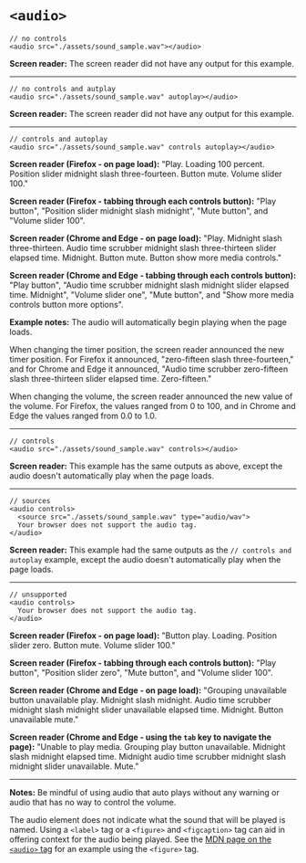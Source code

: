 # `<audio>`

    // no controls
    <audio src="./assets/sound_sample.wav"></audio>

**Screen reader:** The screen reader did not have any output for this example.

<hr>

    // no controls and autplay
    <audio src="./assets/sound_sample.wav" autoplay></audio>

**Screen reader:** The screen reader did not have any output for this example.

<hr>

    // controls and autoplay
    <audio src="./assets/sound_sample.wav" controls autoplay></audio>
    
**Screen reader (Firefox - on page load):** "Play. Loading 100 percent. Position slider midnight slash three-fourteen. Button mute. Volume slider 100."

**Screen reader (Firefox - tabbing through each controls button):** "Play button", "Position slider midnight slash midnight", "Mute button", and "Volume slider 100".

**Screen reader (Chrome and Edge - on page load):** "Play. Midnight slash three-thirteen. Audio time scrubber midnight slash three-thirteen slider elapsed time. Midnight. Button mute. Button show more media controls."

**Screen reader (Chrome and Edge - tabbing through each controls button):** "Play button", "Audio time scrubber midnight slash midnight slider elapsed time. Midnight", "Volume slider one", "Mute button", and "Show more media controls button more options".

**Example notes:** The audio will automatically begin playing when the page loads.

When changing the timer position, the screen reader announced the new timer position. For Firefox it announced, "zero-fifteen slash three-fourteen," and for Chrome and Edge it announced, "Audio time scrubber zero-fifteen slash three-thirteen slider elapsed time. Zero-fifteen."

When changing the volume, the screen reader announced the new value of the volume. For Firefox, the values ranged from 0 to 100, and in Chrome and Edge the values ranged from 0.0 to 1.0.

<hr>

    // controls
    <audio src="./assets/sound_sample.wav" controls></audio>

**Screen reader:** This example has the same outputs as above, except the audio doesn't automatically play when the page loads.

<hr>

    // sources
    <audio controls>
      <source src="./assets/sound_sample.wav" type="audio/wav">
      Your browser does not support the audio tag.
    </audio>

**Screen reader:** This example had the same outputs as the `// controls and autoplay` example, except the audio doesn't automatically play when the page loads.

<hr>

    // unsupported
    <audio controls>
      Your browser does not support the audio tag.
    </audio>
    
**Screen reader (Firefox - on page load):** "Button play. Loading. Position slider zero. Button mute. Volume slider 100."

**Screen reader (Firefox - tabbing through each controls button):** "Play button", "Position slider zero", "Mute button", and "Volume slider 100".
    
**Screen reader (Chrome and Edge - on page load):** "Grouping unavailable button unavailable play. Midnight slash midnight. Audio time scrubber midnight slash midnight slider unavailable elapsed time. Midnight. Button unavailable mute."

**Screen reader (Chrome and Edge - using the `tab` key to navigate the page):** "Unable to play media. Grouping play button unavailable. Midnight slash midnight elapsed time. Midnight audio time scrubber midnight slash midnight slider unavailable. Mute."

<hr>

**Notes:** Be mindful of using audio that auto plays without any warning or audio that has no way to control the volume.

The audio element does not indicate what the sound that will be played is named. Using a `<label>` tag or a `<figure>` and `<figcaption>` tag can aid in offering context for the audio being played. See the [MDN page on the `<audio>` tag](https://developer.mozilla.org/en-US/docs/Web/HTML/Element/audio) for an example using the `<figure>` tag.


